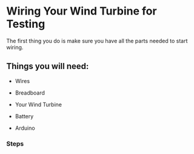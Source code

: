# Wiring Your Wind Turbine for Testing
The first thing you do is make sure you have all the parts needed to start wiring.
## Things you will need:
- Wires 

- Breadboard

- Your Wind Turbine

- Battery

- Arduino

### Steps
